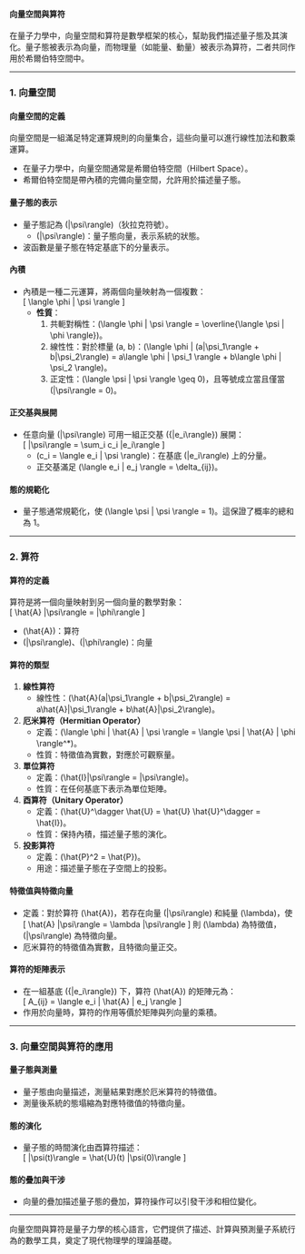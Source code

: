#### 向量空間與算符  

在量子力學中，向量空間和算符是數學框架的核心，幫助我們描述量子態及其演化。量子態被表示為向量，而物理量（如能量、動量）被表示為算符，二者共同作用於希爾伯特空間中。

---

### **1. 向量空間**  

#### **向量空間的定義**  
向量空間是一組滿足特定運算規則的向量集合，這些向量可以進行線性加法和數乘運算。  
- 在量子力學中，向量空間通常是希爾伯特空間（Hilbert Space）。  
- 希爾伯特空間是帶內積的完備向量空間，允許用於描述量子態。

#### **量子態的表示**  
- 量子態記為 \(|\psi\rangle\)（狄拉克符號）。  
  - \(|\psi\rangle\)：量子態向量，表示系統的狀態。  
- 波函數是量子態在特定基底下的分量表示。

#### **內積**  
- 內積是一種二元運算，將兩個向量映射為一個複數：  
  \[
  \langle \phi | \psi \rangle
  \]
  - **性質**：
    1. 共軛對稱性：\(\langle \phi | \psi \rangle = \overline{\langle \psi | \phi \rangle}\)。  
    2. 線性性：對於標量 \(a, b\)：\(\langle \phi | (a|\psi_1\rangle + b|\psi_2\rangle) = a\langle \phi | \psi_1 \rangle + b\langle \phi | \psi_2 \rangle\)。  
    3. 正定性：\(\langle \psi | \psi \rangle \geq 0\)，且等號成立當且僅當 \(|\psi\rangle = 0\)。  

#### **正交基與展開**  
- 任意向量 \(|\psi\rangle\) 可用一組正交基 \(\{|e_i\rangle\}\) 展開：  
  \[
  |\psi\rangle = \sum_i c_i |e_i\rangle
  \]
  - \(c_i = \langle e_i | \psi \rangle\)：在基底 \(|e_i\rangle\) 上的分量。  
  - 正交基滿足 \(\langle e_i | e_j \rangle = \delta_{ij}\)。  

#### **態的規範化**  
- 量子態通常規範化，使 \(\langle \psi | \psi \rangle = 1\)。這保證了概率的總和為 1。  

---

### **2. 算符**  

#### **算符的定義**  
算符是將一個向量映射到另一個向量的數學對象：  
\[
\hat{A} |\psi\rangle = |\phi\rangle
\]
- \(\hat{A}\)：算符  
- \(|\psi\rangle\)、\(|\phi\rangle\)：向量  

#### **算符的類型**  
1. **線性算符**  
   - 線性性：\(\hat{A}(a|\psi_1\rangle + b|\psi_2\rangle) = a\hat{A}|\psi_1\rangle + b\hat{A}|\psi_2\rangle\)。  
2. **厄米算符（Hermitian Operator）**  
   - 定義：\(\langle \phi | \hat{A} | \psi \rangle = \langle \psi | \hat{A} | \phi \rangle^*\)。  
   - 性質：特徵值為實數，對應於可觀察量。  
3. **單位算符**  
   - 定義：\(\hat{I}|\psi\rangle = |\psi\rangle\)。  
   - 性質：在任何基底下表示為單位矩陣。  
4. **酉算符（Unitary Operator）**  
   - 定義：\(\hat{U}^\dagger \hat{U} = \hat{U} \hat{U}^\dagger = \hat{I}\)。  
   - 性質：保持內積，描述量子態的演化。  
5. **投影算符**  
   - 定義：\(\hat{P}^2 = \hat{P}\)。  
   - 用途：描述量子態在子空間上的投影。  

#### **特徵值與特徵向量**  
- 定義：對於算符 \(\hat{A}\)，若存在向量 \(|\psi\rangle\) 和純量 \(\lambda\)，使  
  \[
  \hat{A} |\psi\rangle = \lambda |\psi\rangle
  \]
  則 \(\lambda\) 為特徵值，\(|\psi\rangle\) 為特徵向量。  
- 厄米算符的特徵值為實數，且特徵向量正交。

#### **算符的矩陣表示**  
- 在一組基底 \(\{|e_i\rangle\}\) 下，算符 \(\hat{A}\) 的矩陣元為：  
  \[
  A_{ij} = \langle e_i | \hat{A} | e_j \rangle
  \]
- 作用於向量時，算符的作用等價於矩陣與列向量的乘積。

---

### **3. 向量空間與算符的應用**  

#### **量子態與測量**  
- 量子態由向量描述，測量結果對應於厄米算符的特徵值。  
- 測量後系統的態塌縮為對應特徵值的特徵向量。  

#### **態的演化**  
- 量子態的時間演化由酉算符描述：  
  \[
  |\psi(t)\rangle = \hat{U}(t) |\psi(0)\rangle
  \]

#### **態的疊加與干涉**  
- 向量的疊加描述量子態的疊加，算符操作可以引發干涉和相位變化。

---

向量空間與算符是量子力學的核心語言，它們提供了描述、計算與預測量子系統行為的數學工具，奠定了現代物理學的理論基礎。